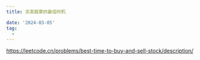 ```yaml
---
title: 买卖股票的最佳时机

date: '2024-03-05'
tag:
  - 
---
```

<https://leetcode.cn/problems/best-time-to-buy-and-sell-stock/description/>
